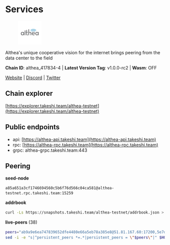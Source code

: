 # Services

<figure><img src="https://github.com/takeshi-val/Logo/raw/main/althea.png" alt=""><figcaption></figcaption></figure>

Althea's unique cooperative vision for the internet  brings peering from the data center to the field

**Chain ID**: althea_417834-4 | **Latest Version Tag**: v1.0.0-rc2 | **Wasm**: OFF

[Website](https://www.althea.net) | [Discord](https://discord.gg/ZTKWfpDs) | [Twitter](https://twitter.com/altheanetwork)



## Chain explorer
[https://explorer.takeshi.team/althea-testnet](https://explorer.takeshi.team/althea-testnet)

## Public endpoints

* api: [https://althea-api.takeshi.team](https://althea-api.takeshi.team)
* rpc: [https://althea-rpc.takeshi.team](https://althea-rpc.takeshi.team)
* grpc: althea-grpc.takeshi.team:443

## Peering

**seed-node**

```text
a85a651a3cf1746694560c5b6f76d566c04ca581@althea-testnet.rpc.takeshi.team:15259
```

**addrbook**
```bash
curl -Ls https://snapshots.takeshi.team/althea-testnet/addrbook.json > $HOME/.althea/config/addrbook.json
```

**live-peers** (38)
```bash
peers="ab9a9e6ea747839652dfe4480e66a5eb78a385e8@51.81.167.60:17200,5e7de4ca4f915ae00de3417129bd08ad04aa6bdc@65.21.172.60:36656"
sed -i -e "s|^persistent_peers *=.*|persistent_peers = \"$peers\"|" $HOME/.althea/config/config.toml
```
